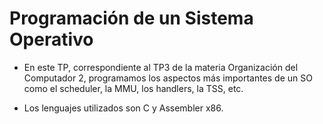 # Programación de un Sistema Operativo 

* En este TP, correspondiente al TP3 de la materia Organización del Computador 2, programamos los aspectos más importantes de un SO como el scheduler, la MMU, los handlers, la TSS, etc.

* Los lenguajes utilizados son C y Assembler x86.
